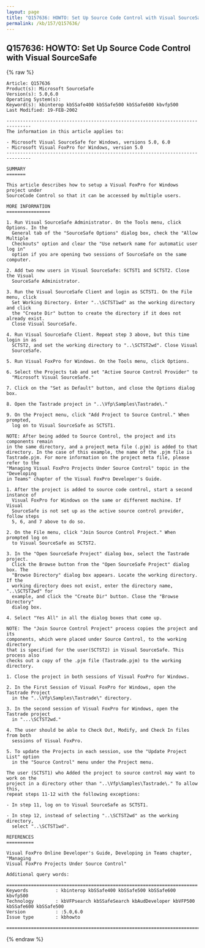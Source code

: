 ```yaml
---
layout: page
title: "Q157636: HOWTO: Set Up Source Code Control with Visual SourceSafe"
permalink: /kb/157/Q157636/
---
```


## Q157636: HOWTO: Set Up Source Code Control with Visual SourceSafe

{% raw %}

	Article: Q157636
	Product(s): Microsoft SourceSafe
	Version(s): 5.0,6.0
	Operating System(s): 
	Keyword(s): kbinterop kbSSafe400 kbSSafe500 kbSSafe600 kbvfp500
	Last Modified: 19-FEB-2002
	
	-------------------------------------------------------------------------------
	The information in this article applies to:
	
	- Microsoft Visual SourceSafe for Windows, versions 5.0, 6.0 
	- Microsoft Visual FoxPro for Windows, version 5.0 
	-------------------------------------------------------------------------------
	
	SUMMARY
	=======
	
	This article describes how to setup a Visual FoxPro for Windows project under
	SourceCode Control so that it can be accessed by multiple users.
	
	MORE INFORMATION
	================
	
	1. Run Visual SourceSafe Administrator. On the Tools menu, click Options. In the
	  General tab of the "SourceSafe Options" dialog box, check the "Allow Multiple
	  Checkouts" option and clear the "Use network name for automatic user log in"
	  option if you are opening two sessions of SourceSafe on the same computer.
	
	2. Add two new users in Visual SourceSafe: SCTST1 and SCTST2. Close the Visual
	  SourceSafe Administrator.
	
	3. Run the Visual SourceSafe Client and login as SCTST1. On the File menu, click
	  Set Working Directory. Enter "..\SCTST1wd" as the working directory and click
	  the "Create Dir" button to create the directory if it does not already exist.
	  Close Visual SourceSafe.
	
	4. Run Visual SourceSafe Client. Repeat step 3 above, but this time login in as
	  SCTST2, and set the working directory to "..\SCTST2wd". Close Visual
	  SourceSafe.
	
	5. Run Visual FoxPro for Windows. On the Tools menu, click Options.
	
	6. Select the Projects tab and set "Active Source Control Provider" to
	  "Microsoft Visual SourceSafe."
	
	7. Click on the "Set as Default" button, and close the Options dialog box.
	
	8. Open the Tastrade project in "..\Vfp\Samples\Tastrade\."
	
	9. On the Project menu, click "Add Project to Source Control." When prompted,
	  log on to Visual SourceSafe as SCTST1.
	
	NOTE: After being added to Source Control, the project and its components remain
	in the same directory, and a project meta file (.pjm) is added to that
	directory. In the case of this example, the name of the .pjm file is
	Tastrade.pjm. For more information on the project meta file, please refer to the
	"Managing Visual FoxPro Projects Under Source Control" topic in the "Developing
	in Teams" chapter of the Visual FoxPro Developer's Guide.
	
	1. After the project is added to source code control, start a second instance of
	  Visual FoxPro for Windows on the same or different machine. If Visual
	  SourceSafe is not set up as the active source control provider, follow steps
	  5, 6, and 7 above to do so.
	
	2. On the File menu, click "Join Source Control Project." When prompted log on
	  to Visual SourceSafe as SCTST2.
	
	3. In the "Open SourceSafe Project" dialog box, select the Tastrade project.
	  Click the Browse button from the "Open SourceSafe Project" dialog box. The
	  "Browse Directory" dialog box appears. Locate the working directory. If the
	  working directory does not exist, enter the directory name, "..\SCTST2wd" for
	  example, and click the "Create Dir" button. Close the "Browse Directory"
	  dialog box.
	
	4. Select "Yes All" in all the dialog boxes that come up.
	
	NOTE: The "Join Source Control Project" process copies the project and its
	components, which were placed under Source Control, to the working directory
	that is specified for the user(SCTST2) in Visual SourceSafe. This process also
	checks out a copy of the .pjm file (Tastrade.pjm) to the working directory.
	
	1. Close the project in both sessions of Visual FoxPro for Windows.
	
	2. In the First Session of Visual FoxPro for Windows, open the Tastrade Project
	  in the "..\Vfp\Samples\Tastrade\" directory.
	
	3. In the second session of Visual FoxPro for Windows, open the Tastrade project
	  in "...\SCTST2wd."
	
	4. The user should be able to Check Out, Modify, and Check In files from both
	  sessions of Visual FoxPro.
	
	5. To update the Projects in each session, use the "Update Project List" option
	  in the "Source Control" menu under the Project menu.
	
	The user (SCTST1) who Added the project to source control may want to work on the
	project in a directory other than "..\Vfp\Samples\Tastrade\." To allow this,
	repeat steps 11-12 with the following exceptions:
	
	- In step 11, log on to Visual SourceSafe as SCTST1.
	
	- In step 12, instead of selecting "..\SCTST2wd" as the working directory,
	  select "..\SCTST1wd".
	
	REFERENCES
	==========
	
	Visual FoxPro Online Developer's Guide, Developing in Teams chapter, "Managing
	Visual FoxPro Projects Under Source Control"
	
	Additional query words:
	
	======================================================================
	Keywords          : kbinterop kbSSafe400 kbSSafe500 kbSSafe600 kbvfp500 
	Technology        : kbVFPsearch kbSSafeSearch kbAudDeveloper kbVFP500 kbSSafe600 kbSSafe500
	Version           : :5.0,6.0
	Issue type        : kbhowto
	
	=============================================================================
	

{% endraw %}
